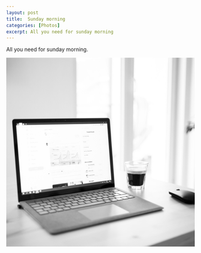 ```yaml
---
layout: post
title:  Sunday morning
categories: [Photos] 
excerpt: All you need for sunday morning
---
```

All you need for sunday morning.


![Sunday Morning](../images/20201213/sunday-morning.jpg)
